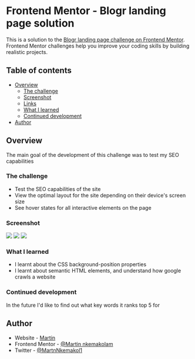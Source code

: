 # Frontend Mentor - Blogr landing page solution

This is a solution to the [Blogr landing page challenge on Frontend Mentor](https://www.frontendmentor.io/challenges/blogr-landing-page-EX2RLAApP). Frontend Mentor challenges help you improve your coding skills by building realistic projects. 

## Table of contents

- [Overview](#overview)
  - [The challenge](#the-challenge)
  - [Screenshot](#screenshot)
  - [Links](#links)
  - [What I learned](#what-i-learned)
  - [Continued development](#continued-development)
- [Author](#author)

## Overview
The main goal of the development of this challenge was to test my SEO capabilities
### The challenge

- Test the SEO capabilities of the site
- View the optimal layout for the site depending on their device's screen size
- See hover states for all interactive elements on the page

### Screenshot

![](/ScreenShot/BLOGr%2C%20A%20Free%20Blog%20publishing%20platform%20and%206%20more%20pages%20-%20Personal%20-%20Microsoft%E2%80%8B%20Edge%204_20_2023%203_11_59%20AM.png)
![](/ScreenShot/BLOGr%2C%20A%20Free%20Blog%20publishing%20platform%20and%206%20more%20pages%20-%20Personal%20-%20Microsoft%E2%80%8B%20Edge%204_20_2023%203_12_36%20AM.png)
![](/ScreenShot/BLOGr%2C%20A%20Free%20Blog%20publishing%20platform%20and%206%20more%20pages%20-%20Personal%20-%20Microsoft%E2%80%8B%20Edge%204_20_2023%203_12_58%20AM.png)


### What I learned

- I learnt about the CSS background-position properties
- I learnt about semantic HTML elements, and understand how google crawls a website 

### Continued development

In the future I'd like to find out what key words it ranks top 5 for

## Author

- Website - [Martin](https://martinnkemakolam.github.io/second-react-app-portfolio/#Home)
- Frontend Mentor - [@Martin nkemakolam](https://www.frontendmentor.io/profile/martinnkemakolam)
- Twitter - [@MartnNkemakol1](https://www.twitter.com/MartinNkemakol1)

